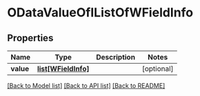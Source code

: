 # ODataValueOfIListOfWFieldInfo

## Properties
Name | Type | Description | Notes
------------ | ------------- | ------------- | -------------
**value** | [**list[WFieldInfo]**](WFieldInfo.md) |  | [optional] 

[[Back to Model list]](../README.md#documentation-for-models) [[Back to API list]](../README.md#documentation-for-api-endpoints) [[Back to README]](../README.md)

